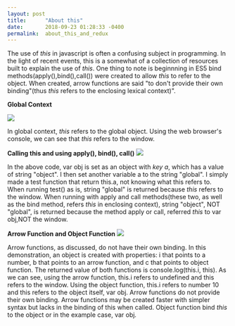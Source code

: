 ```yaml
---
layout: post
title:      "About this"
date:       2018-09-23 01:28:33 -0400
permalink:  about_this_and_redux
---
```


The use of *this* in javascript is often a confusing subject in programming. In the light of recent events, this is a somewhat of a collection of resources built to explain the use of *this*. One thing to note is beginnning in ES5 bind methods(apply(),bind(),call()) were created to allow *this* to refer to the object. When created, arrow functions are said "to don't provide their own binding"(thus *this* refers to the  enclosing lexical context)".
 
**Global Context**

![](https://i.imgur.com/6NDfuYu.png)

In global context, *this* refers to the global object. Using the web browser's console, we can see that *this* refers to the window.

**Calling this and using apply(), bind(), call()**
![](https://i.imgur.com/TJkaRsN.png)

In the above code, var obj is set as an object with *key a*, which has a value of string "object". I then set another variable a to the string "global". I simply made a test function that return this.a, not knowing what this refers to. When running test() as is, string "global" is returned because *this* refers to the window. When running with apply and call methods(these two, as well as the bind method, refers *this* in enclosing context), string "object", NOT "global", is returned because the method apply or call, referred *this* to var obj,NOT the window.
		 
**Arrow Function and Object Function**
![](https://i.imgur.com/FHIKckE.png)

Arrow functions, as discussed, do not have their own binding. In this demonstration, an object is created with properties: i that points to a number, b that points to an arrow function, and c that points to object function. The returned value of both functions is console.log(this.i, this). As we can see, using the arrow function, this.i refers to undefined and this refers to the window. Using the object function, this.i refers to number 10 and this refers to the object itself, var obj. Arrow functions do not provide their own binding. Arrow functions may be created faster with simpler syntax but lacks in the binding of this when called. Object function bind *this* to the object or in the example case, var obj. 
		
   

